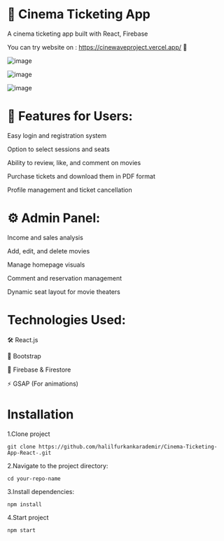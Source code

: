 #  🎫 Cinema Ticketing App

A cinema ticketing app built with React, Firebase

You can try website on : https://cinewaveproject.vercel.app/ 🔗

![image](https://github.com/user-attachments/assets/4b2731af-24a8-449a-b442-7b99d21bb04f)

![image](https://github.com/user-attachments/assets/9a1a2802-2faa-4e36-ae95-0fead0c3cabf)

![image](https://github.com/user-attachments/assets/c86e8064-43aa-4dca-adc4-b24f30393f0e)

# 🔑 Features for Users:

Easy login and registration system

Option to select sessions and seats

Ability to review, like, and comment on movies

Purchase tickets and download them in PDF format

Profile management and ticket cancellation

# ⚙️ Admin Panel:
Income and sales analysis

Add, edit, and delete movies

Manage homepage visuals

Comment and reservation management

Dynamic seat layout for movie theaters

# Technologies Used:

🛠️ React.js

🎨 Bootstrap

🔐 Firebase & Firestore

⚡ GSAP (For animations)


# Installation 

1.Clone project

`git clone https://github.com/halilfurkankarademir/Cinema-Ticketing-App-React-.git`

2.Navigate to the project directory:

`cd your-repo-name`

3.Install dependencies:

`npm install`

4.Start project

`npm start`



